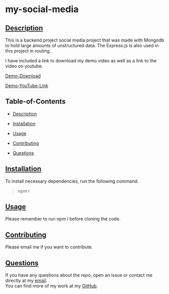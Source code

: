 # my-social-media

##

## [Description](#table-of-contents)

This is a backend project social media project that was made with Mongodb to hold large amounts of unstructured data. The Express.js is also used in this project in routing.

I have included a link to download my demo video as well as a link to the video on youtube.

[Demo-Download](https://github.com/rramosx11/my-social-media/blob/main/assets/demo.mp4)

[Demo-YouTube-Link](https://www.youtube.com/watch?v=oJnTd6vxNjk)

## Table-of-Contents

- [Description](#description)
- [Installation](#installation)
- [Usage](#usage)

- [Contributing](#contributing)
- [Questions](#questions)

## [Installation](#table-of-contents)

To install necessary dependencies, run the following command:<br>

> npm i

## [Usage](#table-of-contents)

Please remember to run npm i before cloning the code.

## [Contributing](#table-of-contents)

Please email me if you want to contribute.

## [Questions](#table-of-contents)

If you have any questions about the repo, open an issue or contact me directly at my [email](mailto:rodolforamosd11@gmail.com).<br>
You can find more of my work at my [GitHub](https://github.com/rramosx11).
